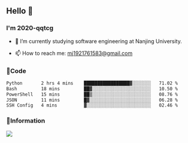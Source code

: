 ## Hello 👋


### I'm 2020-qqtcg

- 🔭 I’m currently studying software engineering at Nanjing University. 
<!-- - 🌱 I’m currently learning MLsys and -->
<!-- - 👯 I’m looking to collaborate on ... -->
<!-- - 🤔 I’m looking for help with ... -->
<!-- - 💬 Ask me about ... -->
- 📫 How to reach me: mj1921761583@gmail.com
<!-- - 😄 Pronouns: ... -->
<!-- - ⚡ Fun fact: ... -->

### 🌱Code
<!--START_SECTION:waka-->

```txt
Python       2 hrs 4 mins    █████████████████▓░░░░░░░   71.02 %
Bash         18 mins         ██▓░░░░░░░░░░░░░░░░░░░░░░   10.50 %
PowerShell   15 mins         ██▒░░░░░░░░░░░░░░░░░░░░░░   08.76 %
JSON         11 mins         █▓░░░░░░░░░░░░░░░░░░░░░░░   06.28 %
SSH Config   4 mins          ▓░░░░░░░░░░░░░░░░░░░░░░░░   02.46 %
```

<!--END_SECTION:waka-->

### 💬Information
![](https://github-readme-stats.vercel.app/api?username=2020-qqtcg&theme=buefy&hide_border=false)


<!-- <div align="center"> <img src="https://github-readme-activity-graph.vercel.app/graph?username=2020-qqtcg&theme=minimal" /> </div> -->


